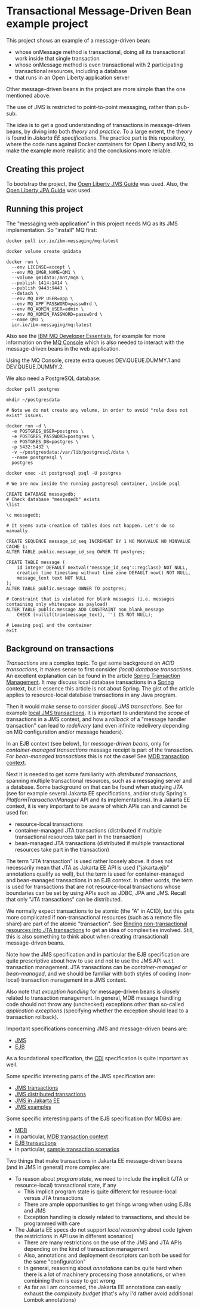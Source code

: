 
# Transactional Message-Driven Bean example project

This project shows an example of a message-driven bean:
* whose onMessage method is transactional, doing all its transactional work inside that single transaction
* whose onMessage method is even transactional with 2 participating transactional resources, including a database
* that runs in an Open Liberty application server

Other message-driven beans in the project are more simple than the one mentioned above.

The use of JMS is restricted to point-to-point messaging, rather than pub-sub.

The idea is to get a good understanding of transactions in message-driven beans, by diving into both *theory*
and *practice*. To a large extent, the theory is found in *Jakarta EE specifications*. The practice part
is this repository, where the code runs against Docker containers for Open Liberty and MQ, to make the
example more realistic and the conclusions more reliable.

## Creating this project

To bootstrap the project, the [Open Liberty JMS Guide](https://openliberty.io/guides/jms-intro.html) was used. Also, the
[Open Liberty JPA Guide](https://openliberty.io/guides/jpa-intro.html) was used.

## Running this project

The "messaging web application" in this project needs MQ as its JMS implementation. So "install" MQ first:

```shell
docker pull icr.io/ibm-messaging/mq:latest

docker volume create qm1data

docker run \
  --env LICENSE=accept \
  --env MQ_QMGR_NAME=QM1 \
  --volume qm1data:/mnt/mqm \
  --publish 1414:1414 \
  --publish 9443:9443 \
  --detach \
  --env MQ_APP_USER=app \
  --env MQ_APP_PASSWORD=passw0rd \
  --env MQ_ADMIN_USER=admin \
  --env MQ_ADMIN_PASSWORD=passw0rd \
  --name QM1 \
  icr.io/ibm-messaging/mq:latest
```

Also see the [IBM MQ Developer Essentials](https://developer.ibm.com/learningpaths/ibm-mq-badge/),
for example for more information on the [MQ Console](https://developer.ibm.com/learningpaths/ibm-mq-badge/setup-use-ibm-mq-console/)
which is also needed to interact with the message-driven beans in the web application.

Using the MQ Console, create extra queues DEV.QUEUE.DUMMY.1 and DEV.QUEUE.DUMMY.2.

We also need a PostgreSQL database:

```shell
docker pull postgres

mkdir ~/postgresdata

# Note we do not create any volume, in order to avoid "role does not exist" issues.

docker run -d \
  -e POSTGRES_USER=postgres \
  -e POSTGRES_PASSWORD=postgres \
  -e POSTGRES_DB=postgres \
  -p 5432:5432 \
  -v ~/postgresdata:/var/lib/postgresql/data \
  --name postgresql \
  postgres

docker exec -it postgresql psql -U postgres

# We are now inside the running postgresql container, inside psql

CREATE DATABASE messagedb;
# Check database "messagedb" exists
\list

\c messagedb;

# It seems auto-creation of tables does not happen. Let's do so manually.

CREATE SEQUENCE message_id_seq INCREMENT BY 1 NO MAXVALUE NO MINVALUE CACHE 1;
ALTER TABLE public.message_id_seq OWNER TO postgres;

CREATE TABLE message (
    id integer DEFAULT nextval('message_id_seq'::regclass) NOT NULL,
    creation_time timestamp without time zone DEFAULT now() NOT NULL,
    message_text text NOT NULL
);
ALTER TABLE public.message OWNER TO postgres;

# Constraint that is violated for blank messages (i.e. messages containing only whitespace as payload)
ALTER TABLE public.message ADD CONSTRAINT non_blank_message
    CHECK (nullif(trim(message_text), '') IS NOT NULL);

# Leaving psql and the container
exit
```

## Background on transactions

*Transactions* are a complex topic. To get some background on *ACID transactions*, it makes sense to
first consider *(local) database transactions*. An excellent explanation can be found in the article
[Spring Transaction Management](https://www.marcobehler.com/guides/spring-transaction-management-transactional-in-depth).
It may discuss local database transactions in a [Spring](https://spring.io) context, but in essence
this article is not about Spring. The gist of the article applies to resource-local database transactions
in any Java program.

Then it would make sense to consider *(local) JMS transactions*. See for example
[local JMS transactions](https://developer.ibm.com/articles/an-introduction-to-local-transactions-using-mq-and-jms/).
It is important to understand the *scope* of transactions in a JMS context, and how a *rollback* of
a "message handler transaction" can lead to *redelivery* (and even infinite redelivery depending on MQ configuration
and/or message headers).

In an EJB context (see below), for *message-driven beans*, only for *container-managed transactions* message receipt is part of the
transaction. For *bean-managed transactions* this is not the case! See
[MDB transaction context](https://jakarta.ee/specifications/enterprise-beans/4.0/jakarta-enterprise-beans-spec-core-4.0#transaction-context-of-message-driven-bean-methods).

Next it is needed to get some familiarity with *distributed transactions*, spanning multiple transactional
resources, such as a messaging server and a database. Some background on that can be found when
studying *JTA* (see for example several Jakarta EE specifications, and/or study Spring's *PlatformTransactionManager*
API and its implementations). In a Jakarta EE context, it is very important to be aware of which APIs can
and cannot be used for:
* resource-local transactions
* container-managed JTA transactions (distributed if multiple transactional resources take part in the transaction)
* bean-managed JTA transactions (distributed if multiple transactional resources take part in the transaction)

The term "JTA transaction" is used rather loosely above. It does not necessarily mean that JTA as Jakarta EE API is
used ("jakarta.ejb" annotations qualify as well), but the term is used for container-managed and bean-managed
transactions in an EJB context. In other words, the term is used for transactions that are not resource-local
transactions whose boundaries can be set by using APIs such as JDBC, JPA and JMS. Recall that only "JTA transactions"
can be distributed.

We normally expect transactions to be atomic (the "A" in ACID), but this gets more complicated if non-transactional
resources (such as a remote file share) are part of the atomic "transaction". See
[Binding non-transactional resources into JTA transactions](https://www.maxant.ch/2015/08/11/1439322480000/)
to get an idea of complexities involved. Still, this is also something to think about when creating
(transactional) message-driven beans.

Note how the JMS specification and in particular the EJB specification are quite prescriptive about how to
use and not to use the JMS API w.r.t. transaction management. JTA transactions can be *container-managed* or *bean-managed*,
and we should be familiar with both styles of coding (non-local) transaction management in a JMS context.

Also note that *exception handling* for message-driven beans is closely related to transaction management.
In general, MDB message handling code should not throw any (unchecked) exceptions other than so-called
*application exceptions* (specifying whether the exception should lead to a transaction rollback).

Important specifications concerning JMS and message-driven beans are:
* [JMS](https://jakarta.ee/specifications/messaging/3.1/jakarta-messaging-spec-3.1)
* [EJB](https://jakarta.ee/specifications/enterprise-beans/4.0/jakarta-enterprise-beans-spec-core-4.0)

As a foundational specification, the [CDI](https://jakarta.ee/specifications/cdi/4.1/jakarta-cdi-spec-4.1)
specification is quite important as well.

Some specific interesting parts of the JMS specification are:
* [JMS transactions](https://jakarta.ee/specifications/messaging/3.1/jakarta-messaging-spec-3.1#transactions)
* [JMS distributed transactions](https://jakarta.ee/specifications/messaging/3.1/jakarta-messaging-spec-3.1#distributed-transactions)
* [JMS in Jakarta EE](https://jakarta.ee/specifications/messaging/3.1/jakarta-messaging-spec-3.1#use-of-jakarta-messaging-api-in-jakarta-ee-applications)
* [JMS examples](https://jakarta.ee/specifications/messaging/3.1/jakarta-messaging-spec-3.1#examples-of-the-simplified-api)

Some specific interesting parts of the EJB specification (for MDBs) are:
* [MDB](https://jakarta.ee/specifications/enterprise-beans/4.0/jakarta-enterprise-beans-spec-core-4.0#a1702)
* in particular, [MDB transaction context](https://jakarta.ee/specifications/enterprise-beans/4.0/jakarta-enterprise-beans-spec-core-4.0#transaction-context-of-message-driven-bean-methods)
* [EJB transactions](https://jakarta.ee/specifications/enterprise-beans/4.0/jakarta-enterprise-beans-spec-core-4.0#a2172)
* in particular, [sample transaction scenarios](https://jakarta.ee/specifications/enterprise-beans/4.0/jakarta-enterprise-beans-spec-core-4.0#sample-scenarios)

Two things that make transactions in Jakarta EE message-driven beans (and in JMS in general) more complex are:
* To reason about *program state*, we need to include the implicit (JTA or resource-local) transactional state, if any
  * This implicit program state is quite different for resource-local versus JTA transactions
  * There are ample opportunities to get things wrong when using EJBs and JMS
  * Exception handling is closely related to transactions, and should be programmed with care
* The Jakarta EE specs do not support *local reasoning* about code (given the restrictions in API use in different scenarios)
  * There are many restrictions on the use of the JMS and JTA APIs depending on the kind of transaction management
  * Also, annotations and deployment descriptors can both be used for the same "configuration"
  * In general, reasoning about *annotations* can be quite hard when there is a lot of machinery processing those annotations, or when combining them is easy to get wrong
  * As far as I am concerned, the Jakarta EE annotations can easily exhaust the *complexity budget* (that's why I'd rather avoid additional Lombok annotations)
